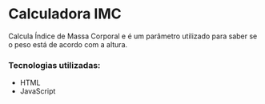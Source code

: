 # Calculadora IMC 

Calcula Índice de Massa Corporal e é um parâmetro utilizado para saber se o peso está de acordo com a altura.

### Tecnologias utilizadas:
- HTML
- JavaScript